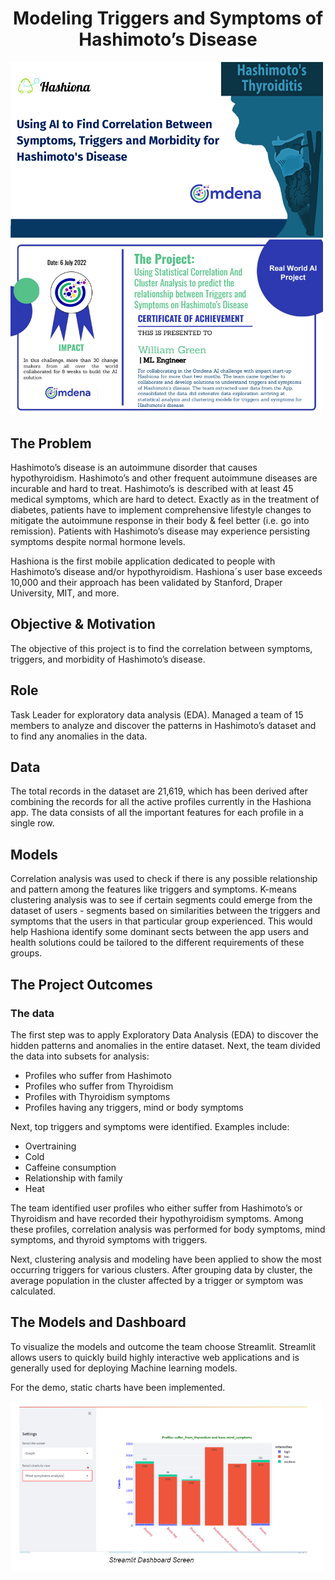 

<h1 align="center">Modeling Triggers and Symptoms of Hashimoto’s Disease</h1>

<p float="center">
  <img src="https://github.com/wbgreen0405/wbgreen0405/blob/main/img/Hashiona.png" width="500" />
  <img src="https://github.com/wbgreen0405/wbgreen0405/blob/main/img/Hashimoto%20Disease.png" width="500" />
</p>
      
      
<h2 align"left">The Problem</h2>

Hashimoto’s disease is an autoimmune disorder that causes hypothyroidism. Hashimoto’s and other frequent autoimmune diseases are incurable and hard to treat. Hashimoto’s is described with at least 45 medical symptoms, which are hard to detect. Exactly as in the treatment of diabetes, patients have to implement comprehensive lifestyle changes to mitigate the autoimmune response in their body & feel better (i.e. go into remission).  Patients with Hashimoto’s disease may experience persisting symptoms despite normal hormone levels.

Hashiona is the first mobile application dedicated to people with Hashimoto’s disease and/or hypothyroidism. Hashiona´s user base exceeds 10,000 and their approach has been validated by Stanford, Draper University, MIT, and more. 



<h2 align"left">Objective & Motivation</h2> The objective of this project is to find the correlation between symptoms, triggers, and morbidity of Hashimoto’s disease. 
<h2 align"left">Role</h2> Task Leader for exploratory data analysis (EDA). Managed a team of 15 members to analyze and discover the patterns in Hashimoto’s dataset and to find any anomalies in the data. 
<h2 align"left">Data</h2> The total records in the dataset are 21,619, which has been derived after combining the records for all the active profiles currently in the Hashiona app. The data consists of all the important features for each profile in a single row.
<h2 align"left">Models</h2> Correlation analysis was used to check if there is any possible relationship and pattern among the features like triggers and symptoms. K-means clustering analysis was to see if certain segments could emerge from the dataset of users - segments based on similarities between the triggers and symptoms that the users in that particular group experienced. This would help Hashiona identify some dominant sects between the app users and health solutions could be tailored to the different requirements of these groups. 



<h2 align"left">The Project Outcomes </h2>

<h3 align"left">The data</h3>

The first step was to apply Exploratory Data Analysis (EDA) to discover the hidden patterns and anomalies in the entire dataset. Next, the team divided the data into subsets for analysis:

* Profiles who suffer from Hashimoto
* Profiles who suffer from Thyroidism
* Profiles with Thyroidism symptoms
* Profiles having any triggers, mind or body symptoms
 

Next, top triggers and symptoms were identified. Examples include:

* Overtraining
* Cold
* Caffeine consumption
* Relationship with family
* Heat
 

The team identified user profiles who either suffer from Hashimoto’s or Thyroidism and have recorded their hypothyroidism symptoms. Among these profiles, correlation analysis was performed for body symptoms, mind symptoms, and thyroid symptoms with triggers.

Next, clustering analysis and modeling have been applied to show the most occurring triggers for various clusters. After grouping data by cluster, the average population in the cluster affected by a trigger or symptom was calculated. 

<h2 align"left">The Models and Dashboard</h2>

To visualize the models and outcome the team choose Streamlit. Streamlit allows users to quickly build highly interactive web applications and is generally used for deploying Machine learning models.

For the demo, static charts have been implemented.


<p float="center">
  <img src="https://github.com/wbgreen0405/wbgreen0405/blob/main/img/Hashimoto%20Dashboard.png" width="500" />
</p>

 
